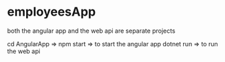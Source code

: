 # employeesApp


both the angular app and the web api are separate projects

cd AngularApp =>  npm start  => to start the angular app
dotnet run => to run the web api 